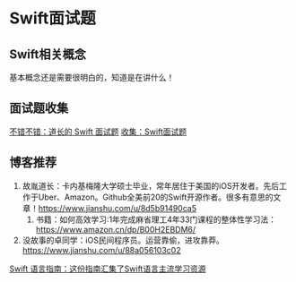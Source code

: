 # Swift面试题

## Swift相关概念

基本概念还是需要很明白的，知道是在讲什么！

## 面试题收集

[不错不错：道长的 Swift 面试题](https://www.jianshu.com/p/07c9c6464f83) 
[收集：Swift面试题](https://www.jianshu.com/p/bdaa49f9d1a4)

## 博客推荐

1. 故胤道长：卡内基梅隆大学硕士毕业，常年居住于美国的iOS开发者。先后工作于Uber、Amazon。Github全美前20的Swift开源作者。很多有意思的文章！https://www.jianshu.com/u/8d5b91490ca5
    1. 书籍：如何高效学习:1年完成麻省理工4年33门课程的整体性学习法：https://www.amazon.cn/dp/B00H2EBDM6/
2. 没故事的卓同学：iOS民间程序员。运营靠偷，进攻靠莽。https://www.jianshu.com/u/88a056103c02

[Swift 语言指南：这份指南汇集了Swift语言主流学习资源](https://github.com/ipader/SwiftGuide)





